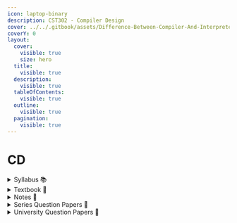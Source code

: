 ```yaml
---
icon: laptop-binary
description: CST302 - Compiler Design
cover: ../../.gitbook/assets/Difference-Between-Compiler-And-Interpreter-In-Java.jpg
coverY: 0
layout:
  cover:
    visible: true
    size: hero
  title:
    visible: true
  description:
    visible: true
  tableOfContents:
    visible: true
  outline:
    visible: true
  pagination:
    visible: true
---
```


# CD

<details>

<summary>Syllabus 📚 </summary>

[CST302](https://drive.google.com/file/d/1e9Qw3OBd-6J6HNeG4o5Su8IemiUa3-4w/view?usp=sharing) 👈

</details>

<details>

<summary>Textbook 📖</summary>

[CD Textbook](https://drive.google.com/drive/folders/1FFT9Dh78zvQIbRKo35_ilzxIqCnNP3M2?usp=drive_link) 👈

</details>

<details>

<summary>Notes 📒</summary>

[CD Notes](https://drive.google.com/drive/folders/1zJWaQQy1mcNvWS6TQLITahQ3Bfi0UYQp?usp=drive_link) 👈

</details>

<details>

<summary>Series Question Papers 📃</summary>

[CD Series QPs](https://drive.google.com/drive/folders/1du3Ay42gdIxXxeTwQI6eXyLRi3xtnzLu?usp=drive_link) 👈

</details>

<details>

<summary>University Question Papers 📄</summary>

[CD PYQs](https://drive.google.com/drive/folders/1AUos1x1JE3TXd9sMVZfOBdrZdGzqtupo?usp=drive_link) 👈

</details>

